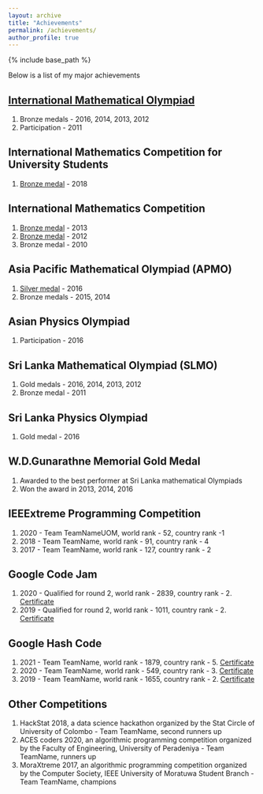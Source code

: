 ```yaml
---
layout: archive
title: "Achievements"
permalink: /achievements/
author_profile: true
---
```


{% include base_path %}

Below is a list of my major achievements

## [International Mathematical Olympiad](http://www.imo-official.org/participant_r.aspx?id=20851)

   1. Bronze medals - 2016, 2014, 2013, 2012
   2. Participation - 2011

## International Mathematics Competition for University Students

   1. [Bronze medal](https://www.imc-math.org.uk/?year=2018&item=results) - 2018 

      
## International Mathematics Competition

   1. [Bronze medal](https://chiuchang.org/imc/en/category/bimc-2013-en/) - 2013
   2. [Bronze medal](https://chiuchang.org/imc/en/category/taimc-2012-en/) - 2012
   3. Bronze medal - 2010
      
## Asia Pacific Mathematical Olympiad (APMO)

   1. [Silver medal](https://www.apmo-official.org/country_report/LKA/2016) - 2016 
   2. Bronze medals - 2015, 2014

## Asian Physics Olympiad

   1. Participation - 2016

## Sri Lanka Mathematical Olympiad (SLMO)

   1. Gold medals - 2016, 2014, 2013, 2012
   2. Bronze medal - 2011

## Sri Lanka Physics Olympiad

   1. Gold medal - 2016

## W.D.Gunarathne Memorial Gold Medal

   1. Awarded to the best performer at Sri Lanka mathematical Olympiads
   2. Won the award in 2013, 2014, 2016

## IEEExtreme Programming Competition

   1. 2020 - Team TeamNameUOM, world rank - 52, country rank -1
   2. 2018 - Team TeamName, world rank - 91, country rank - 4
   3. 2017 - Team TeamName, world rank - 127, country rank - 2

## Google Code Jam

   1. 2020 - Qualified for round 2, world rank - 2839, country rank - 2. [Certificate](http://mevanwijewardena.github.io/files/cert8.pdf)
   2. 2019 - Qualified for round 2, world rank - 1011, country rank - 2. [Certificate](http://mevanwijewardena.github.io/files/cert9.pdf)
		     
## Google Hash Code

   1. 2021 - Team TeamName, world rank - 1879, country rank - 5. [Certificate](http://mevanwijewardena.github.io/files/cert10.pdf)
   2. 2020 - Team TeamName, world rank - 549, country rank - 3. [Certificate](http://mevanwijewardena.github.io/files/cert11.pdf)
   3. 2019 - Team TeamName, world rank - 1655, country rank - 2. [Certificate](http://mevanwijewardena.github.io/files/cert12.pdf)
	           

## Other Competitions

   1. HackStat 2018, a data science hackathon organized by the Stat Circle of University of Colombo - Team TeamName, second runners up
   2. ACES coders 2020, an algorithmic programming competition organized by the Faculty of Engineering, University of Peradeniya - Team TeamName, runners up
   3. MoraXtreme 2017, an algorithmic programming competition organized by the Computer Society, IEEE University of Moratuwa Student Branch - Team TeamName, champions
